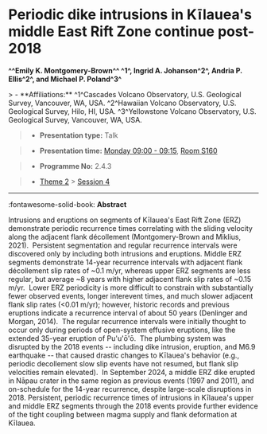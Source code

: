 # Periodic dike intrusions in Kīlauea's middle East Rift Zone continue post-2018

**^^Emily K. Montgomery-Brown^^ ^1^, Ingrid A. Johanson^2^, Andria P. Ellis^2^, and Michael P. Poland^3^**

<!-- more -->> - **Affiliations:** ^1^Cascades Volcano Observatory, U.S. Geological Survey, Vancouver, WA, USA. ^2^Hawaiian Volcano Observatory, U.S. Geological Survey, Hilo, HI, USA. ^3^Yellowstone Volcano Observatory, U.S. Geological Survey, Vancouver, WA, USA.

> - **Presentation type:** Talk

> - **Presentation time:** [Monday 09:00 - 09:15](../sessions_comparison.md#__tabbed_1_2), [Room S160](../maps_venue.md#__tabbed_1_2)

> - **Programme No:** 2.4.3

> - [Theme 2](../theme2.md) > [Session 4](../sessions/session-2-4.md)

--- 

:fontawesome-solid-book: **Abstract**

Intrusions and eruptions on segments of Kīlauea's East Rift Zone (ERZ) demonstrate periodic recurrence times correlating with the sliding velocity along the adjacent flank décollement (Montgomery-Brown and Miklius, 2021).  Persistent segmentation and regular recurrence intervals were discovered only by including both intrusions and eruptions. Middle ERZ segments demonstrate 14-year recurrence intervals with adjacent flank décollement slip rates of ~0.1 m/yr, whereas upper ERZ segments are less regular, but average ~8 years with higher adjacent flank slip rates of ~0.15 m/yr.  Lower ERZ periodicity is more difficult to constrain with substantially fewer observed events, longer interevent times, and much slower adjacent flank slip rates (<0.01 m/yr); however, historic records and previous eruptions indicate a recurrence interval of about 50 years (Denlinger and Morgan, 2014).  The regular recurrence intervals were initially thought to occur only during periods of open-system effusive eruptions, like the extended 35-year eruption of Pu'u'ō'ō.  The plumbing system was disrupted by the 2018 events -- including dike intrusion, eruption, and M6.9 earthquake -- that caused drastic changes to Kīlauea's behavior (e.g., periodic decollement slow slip events have not resumed, but flank slip velocities remain elevated).  In September 2024, a middle ERZ dike erupted in Nāpau crater in the same region as previous events (1997 and 2011), and on-schedule for the 14-year recurrence, despite large-scale disruptions in 2018. Persistent, periodic recurrence times of intrusions in Kīlauea's upper and middle ERZ segments through the 2018 events provide further evidence of the tight coupling between magma supply and flank deformation at Kīlauea.

